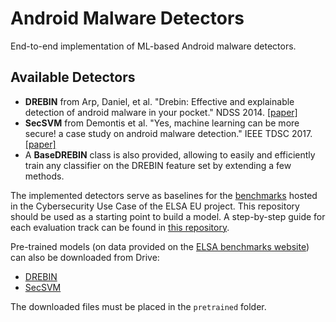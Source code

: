 # Android Malware Detectors
End-to-end implementation of ML-based Android malware detectors.

## Available Detectors
- **DREBIN** from Arp, Daniel, et al. "Drebin: Effective and explainable detection of
      android malware in your pocket." NDSS 2014. [[paper]](https://www.ndss-symposium.org/wp-content/uploads/2017/09/11_3_1.pdf)
- **SecSVM** from Demontis et al. "Yes, machine learning can be more secure! a case study
     on android malware detection." IEEE TDSC 2017. [[paper]](https://arxiv.org/abs/1704.08996)
- A **BaseDREBIN** class is also provided, allowing to easily and efficiently train any classifier on the DREBIN feature set by extending a few methods.

The implemented detectors serve as baselines for the [benchmarks](https://benchmarks.elsa-ai.eu/?ch=6) hosted in the Cybersecurity Use Case of the ELSA EU project.
This repository should be used as a starting point to build a model.
A step-by-step guide for each evaluation track can be found in [this repository](https://github.com/pralab/elsa-cybersecurity).

Pre-trained models (on data provided on the [ELSA benchmarks website](https://benchmarks.elsa-ai.eu/?ch=6&com=downloads)) can also be downloaded from Drive:
- [DREBIN](https://drive.google.com/drive/folders/1EkOpO88p2FOW1NL5H_AbB4EKgfHeynIA?usp=sharing)
- [SecSVM](https://drive.google.com/drive/folders/11AY4ZQH0pExjEhCvFo3J6FpojnR2zWXE?usp=sharing)

The downloaded files must be placed in the `pretrained` folder.
